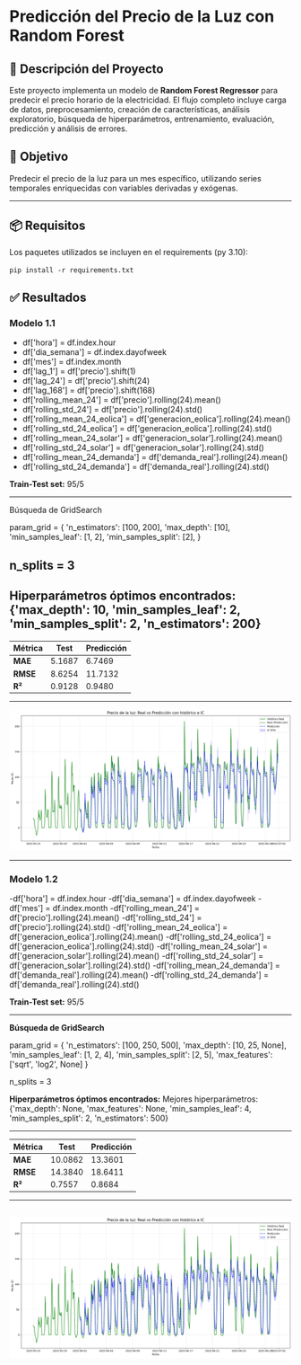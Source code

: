 # Predicción del Precio de la Luz con Random Forest

## 📔 Descripción del Proyecto

Este proyecto implementa un modelo de **Random Forest Regressor** para predecir el precio horario de la electricidad. El flujo completo incluye carga de datos, preprocesamiento, creación de características, análisis exploratorio, búsqueda de hiperparámetros, entrenamiento, evaluación, predicción y análisis de errores.

## 🎯 Objetivo

Predecir el precio de la luz para un mes específico, utilizando series temporales enriquecidas con variables derivadas y exógenas.

---

## 📦 Requisitos

Los paquetes utilizados se incluyen en el requirements (py 3.10):

``pip install -r requirements.txt``

## ✅ Resultados

### Modelo 1.1

- df['hora'] = df.index.hour
- df['dia_semana'] = df.index.dayofweek
- df['mes'] = df.index.month
- df['lag_1'] = df['precio'].shift(1)
- df['lag_24'] = df['precio'].shift(24)
- df['lag_168'] = df['precio'].shift(168)
- df['rolling_mean_24'] = df['precio'].rolling(24).mean()
- df['rolling_std_24'] = df['precio'].rolling(24).std()
- df['rolling_mean_24_eolica'] = df['generacion_eolica'].rolling(24).mean()
- df['rolling_std_24_eolica'] = df['generacion_eolica'].rolling(24).std()
- df['rolling_mean_24_solar'] = df['generacion_solar'].rolling(24).mean()
- df['rolling_std_24_solar'] = df['generacion_solar'].rolling(24).std()
- df['rolling_mean_24_demanda'] = df['demanda_real'].rolling(24).mean()
- df['rolling_std_24_demanda'] = df['demanda_real'].rolling(24).std()

**Train-Test set:** 95/5

---
Búsqueda de GridSearch

param_grid = {
    'n_estimators': [100, 200],
    'max_depth': [10],
    'min_samples_leaf': [1, 2],
    'min_samples_split': [2],
}

n_splits = 3
---

**Hiperparámetros óptimos encontrados:**
{'max_depth': 10, 'min_samples_leaf': 2, 'min_samples_split': 2, 'n_estimators': 200}
---

| Métrica | Test | Predicción | 
|---|---|---|
| **MAE** | 5.1687 | 6.7469 |
| **RMSE** | 8.6254 | 11.7132 |
| **R²** | 0.9128 | 0.9480 |
---

![alt text](pred_m1.png)

---

### Modelo 1.2

  -df['hora'] = df.index.hour
  -df['dia_semana'] = df.index.dayofweek
  -df['mes'] = df.index.month
  -df['rolling_mean_24'] = df['precio'].rolling(24).mean()
  -df['rolling_std_24'] = df['precio'].rolling(24).std()
  -df['rolling_mean_24_eolica'] = df['generacion_eolica'].rolling(24).mean()
  -df['rolling_std_24_eolica'] = df['generacion_eolica'].rolling(24).std()
  -df['rolling_mean_24_solar'] = df['generacion_solar'].rolling(24).mean()
  -df['rolling_std_24_solar'] = df['generacion_solar'].rolling(24).std()
  -df['rolling_mean_24_demanda'] = df['demanda_real'].rolling(24).mean()
  -df['rolling_std_24_demanda'] = df['demanda_real'].rolling(24).std()

**Train-Test set:** 95/5

---
**Búsqueda de GridSearch**

param_grid = {
    'n_estimators': [100, 250, 500],
    'max_depth': [10, 25, None],
    'min_samples_leaf': [1, 2, 4],
    'min_samples_split': [2, 5],
    'max_features': ['sqrt', 'log2', None]
}

n_splits = 3

**Hiperparámetros óptimos encontrados:**
Mejores hiperparámetros: {'max_depth': None, 'max_features': None, 'min_samples_leaf': 4, 'min_samples_split': 2, 'n_estimators': 500}

---

| Métrica | Test | Predicción | 
|---|---|---|
| **MAE** | 10.0862 | 13.3601 |
| **RMSE** | 14.3840 | 18.6411 |
| **R²** | 0.7557 | 0.8684 |

---
![alt text](pred_m2.png)
---
